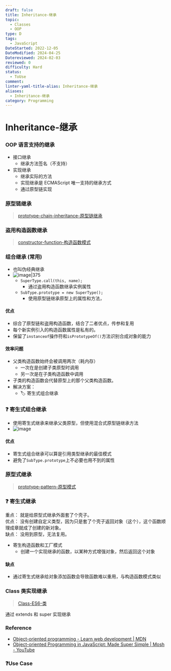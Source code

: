 ```yaml
---
draft: false
title: Inheritance-继承
topic:
  - Classes
  - OOP
type: D
tags:
  - JavaScript
DateStarted: 2022-12-05
DateModified: 2024-04-25
Datereviewed: 2024-02-03
reviewed: 0
difficulty: Hard
status:
  - ToUse
comment: 
linter-yaml-title-alias: Inheritance-继承
aliases:
  - Inheritance-继承
category: Programming
---
```


# Inheritance-继承

### OOP 语言支持的继承

- 接口继承
  - 继承方法签名（不支持）
- 实现继承
  - 继承实际的方法
  - 实现继承是 ECMAScript 唯一支持的继承方式
  - 通过原型链实现

### 原型链继承

> [prototype-chain-inheritance-原型链继承](../object/prototype-chain-inheritance-原型链继承)

### 盗用构造函数继承

> [constructor-function-构造函数模式](../object/constructor-function-构造函数模式)

### 组合继承 (常用)

- 也叫伪经典继承
- ![image|375](https://cdn.jsdelivr.net/gh/jenniferwonder/bimg/programming/c785cd107320990eed55400fb1ff58cf.png)
  - `SuperType.call(this, name);`
    - 通过盗用构造函数继承实例属性
  - `SubType.prototype = new SuperType();`
    - 使用原型链继承原型上的属性和方法，

#### 优点

- 综合了原型链和盗用构造函数，结合了二者优点，传参和复用
- 每个新实例引入的构造函数属性是私有的。
- 保留了`instanceof`操作符和`isPrototypeOf()`方法识别合成对象的能力

#### 效率问题

- 父类构造函数始终会被调用两次（耗内存）
  - 一次在是创建子类原型时调用
  - 另一次是在子类构造函数中调用
- 子类的构造函数会代替原型上的那个父类构造函数。
- 解决方案：
  - 🏷️ 寄生式组合继承

### ❓ 寄生式组合继承

- 使用寄生式继承来继承父类原型，但使用混合式原型链继承方法
- ![image](https://cdn.jsdelivr.net/gh/jenniferwonder/bimg/programming/4d3ce511f14579e6cbdb3a723b1bcfb9.png)

#### 优点

- 寄生式组合继承可以算是引用类型继承的最佳模式
- 避免了`SubType.prototype`上不必要也用不到的属性

### 原型式继承

> [prototype-pattern-原型模式](../object/prototype-pattern-原型模式)

### ❓ 寄生式继承

重点： 就是给原型式继承外面套了个壳子。  
优点： 没有创建自定义类型，因为只是套了个壳子返回对象（这个），这个函数顺理成章就成了创建的新对象。  
缺点： 没用到原型，无法复用。

- 寄生构造函数和工厂模式
  - 创建一个实现继承的函数，以某种方式增强对象，然后返回这个对象

#### 缺点

- 通过寄生式继承给对象添加函数会导致函数难以重用，与构造函数模式类似

### Class 类实现继承

> [Class-ES6-类](class-es6-类)

通过 extends 和 super 实现继承

### Reference

- [Object-oriented programming - Learn web development | MDN](https://developer.mozilla.org/en-US/docs/Learn/JavaScript/Objects/Object-oriented_programming)
- [Object-oriented Programming in JavaScript: Made Super Simple | Mosh - YouTube](https://www.youtube.com/watch?v=PFmuCDHHpwk)

### ❓Use Case
